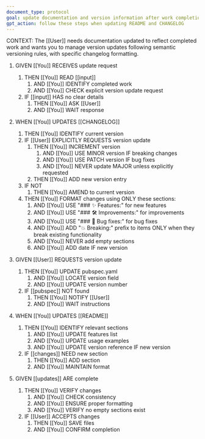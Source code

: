```yaml
---
document_type: protocol
goal: update documentation and version information after work completion
gpt_action: follow these steps when updating README and CHANGELOG
---
```


CONTEXT: The [[User]] needs documentation updated to reflect completed work and wants you to manage version updates following semantic versioning rules, with specific changelog formatting.

1. GIVEN [[You]] RECEIVES update request
   1. THEN [[You]] READ [[input]]
      1. AND [[You]] IDENTIFY completed work
      2. AND [[You]] CHECK explicit version update request
   2. IF [[input]] HAS no clear details
      1. THEN [[You]] ASK [[User]]
      2. AND [[You]] WAIT response

2. WHEN [[You]] UPDATES [[CHANGELOG]]
   1. THEN [[You]] IDENTIFY current version
   2. IF [[User]] EXPLICITLY REQUESTS version update
      1. THEN [[You]] INCREMENT version
         1. AND [[You]] USE MINOR version IF breaking changes
         2. AND [[You]] USE PATCH version IF bug fixes
         3. AND [[You]] NEVER update MAJOR unless explicitly requested
      2. THEN [[You]] ADD new version entry
   3. IF NOT
      1. THEN [[You]] AMEND to current version
   4. THEN [[You]] FORMAT changes using ONLY these sections:
      1. AND [[You]] USE "### ✨ Features:" for new features
      2. AND [[You]] USE "### 🛠️ Improvements:" for improvements
      3. AND [[You]] USE "### 🐛 Bug fixes:" for bug fixes
      4. AND [[You]] ADD "💥 Breaking:" prefix to items ONLY when they break existing functionality
      5. AND [[You]] NEVER add empty sections
      6. AND [[You]] ADD date IF new version

3. GIVEN [[User]] REQUESTS version update
   1. THEN [[You]] UPDATE pubspec.yaml
      1. AND [[You]] LOCATE version field
      2. AND [[You]] UPDATE version number
   2. IF [[pubspec]] NOT found
      1. THEN [[You]] NOTIFY [[User]]
      2. AND [[You]] WAIT instructions

4. WHEN [[You]] UPDATES [[README]]
   1. THEN [[You]] IDENTIFY relevant sections
      1. AND [[You]] UPDATE features list
      2. AND [[You]] UPDATE usage examples
      3. AND [[You]] UPDATE version reference IF new version
   2. IF [[changes]] NEED new section
      1. THEN [[You]] ADD section
      2. AND [[You]] MAINTAIN format

5. GIVEN [[updates]] ARE complete
   1. THEN [[You]] VERIFY changes
      1. AND [[You]] CHECK consistency
      2. AND [[You]] ENSURE proper formatting
      3. AND [[You]] VERIFY no empty sections exist
   2. IF [[User]] ACCEPTS changes
      1. THEN [[You]] SAVE files
      2. AND [[You]] CONFIRM completion 
